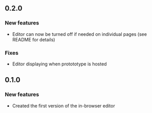 ## 0.2.0

### New features

- Editor can now be turned off if needed on individual pages (see README for details)

### Fixes

- Editor displaying when protototype is hosted 

## 0.1.0

### New features

- Created the first version of the in-browser editor
